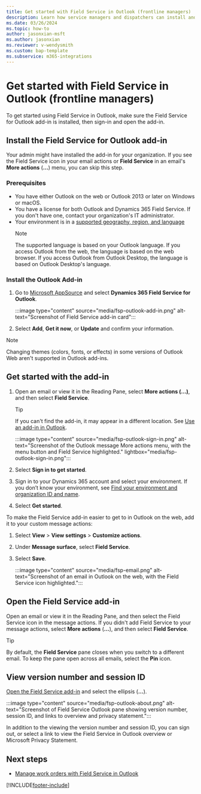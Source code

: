 ```yaml
---
title: Get started with Field Service in Outlook (frontline managers) 
description: Learn how service managers and dispatchers can install and get started with the Dynamics 365 Field Service for Outlook add-in.
ms.date: 03/26/2024
ms.topic: how-to
author: jasonxian-msft
ms.author: jasonxian
ms.reviewer: v-wendysmith
ms.custom: bap-template
ms.subservice: m365-integrations
---
```


# Get started with Field Service in Outlook (frontline managers)

To get started using Field Service in Outlook, make sure the Field Service for Outlook add-in is installed, then sign-in and open the add-in.

## Install the Field Service for Outlook add-in

Your admin might have installed the add-in for your organization. If you see the Field Service icon in your email actions or **Field Service** in an email's **More actions** (**&hellip;**) menu, you can skip this step.

### Prerequisites

- You have either Outlook on the web or Outlook 2013 or later on Windows or macOS.
- You have a license for both Outlook and Dynamics 365 Field Service. If you don't have one, contact your organization's IT administrator.
- Your environment is in a [supported geography, region, and language](flw-overview.md#supported-geographies-regions-and-languages)
  > [!NOTE]
  > The supported language is based on your Outlook language. If you access Outlook from the web, the language is based on the web browser. If you access Outlook from Outlook Desktop, the language is based on Outlook Desktop's language.

### Install the Outlook Add-in

1. Go to [Microsoft AppSource](https://aka.ms/fieldserviceaddin) and select **Dynamics 365 Field Service for Outlook**.

   :::image type="content" source="media/fsp-outlook-add-in.png" alt-text="Screenshot of Field Service add-in card":::

1. Select **Add**, **Get it now**, or **Update** and confirm your information.

> [!NOTE]
> Changing themes (colors, fonts, or effects) in some versions of Outlook Web aren't supported in Outlook add-ins.

## Get started with the add-in

1. Open an email or view it in the Reading Pane, select **More actions (...)**, and then select **Field Service**.

   > [!TIP]
   > If you can't find the add-in, it may appear in a different location. See [Use an add-in in Outlook](https://support.microsoft.com/office/get-an-office-add-in-for-outlook-1ee261f9-49bf-4ba6-b3e2-2ba7bcab64c8).

   :::image type="content" source="media/fsp-outlook-sign-in.png" alt-text="Screenshot of the Outlook message More actions menu, with the menu button and Field Service highlighted." lightbox="media/fsp-outlook-sign-in.png":::

1. Select **Sign in to get started**.

1. Sign in to your Dynamics 365 account and select your environment. If you don’t know your environment, see [Find your environment and organization ID and name](/power-platform/admin/determine-org-id-name).

1. Select **Get started**.

To make the Field Service add-in easier to get to in Outlook on the web, add it to your custom message actions:

1. Select **View** > **View settings** > **Customize actions**.

1. Under **Message surface**, select **Field Service**.

1. Select **Save**.

   :::image type="content" source="media/fsp-email.png" alt-text="Screenshot of an email in Outlook on the web, with the Field Service icon highlighted.":::

## Open the Field Service add-in

Open an email or view it in the Reading Pane, and then select the Field Service icon in the message actions. If you didn't add Field Service to your message actions, select **More actions** (**&hellip;**), and then select **Field Service**.

> [!TIP]
> By default, the **Field Service** pane closes when you switch to a different email. To keep the pane open across all emails, select the **Pin** icon.

## View version number and session ID

[Open the Field Service add-in](#open-the-field-service-add-in) and select the ellipsis (**&hellip;**).

:::image type="content" source="media/fsp-outlook-about.png" alt-text="Screenshot of Field Service Outlook pane showing version number, session ID, and links to overview and privacy statement.":::

In addition to the viewing the version number and session ID, you can sign out, or select a link to view the Field Service in Outlook overview or Microsoft Privacy Statement.

## Next steps

- [Manage work orders with Field Service in Outlook](flw-outlook.md)

[!INCLUDE[footer-include](../includes/footer-banner.md)]
